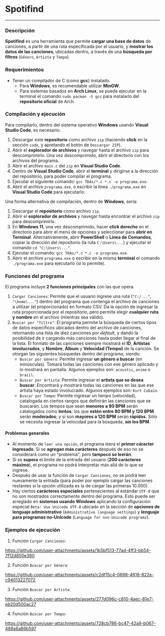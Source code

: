 # **Spotifind**
---
### Descripción
**Spotifind** es una herramienta que permite **cargar una base de datos** de canciones, a partir de una ruta especificada por el usuario, y **mostrar los datos de las canciones**, ubicadas dentro, a través de una **búsqueda por filtros** (`Género`, `Artista` y `Tempo`).

### Requerimientos
- Tener un compilador de C (como **gcc**) instalado.
    - Para **Windows**, es recomendable utilizar **MinGW**.
    - Para sistemas basados en **Arch Linux**, se puede ejecutar en la terminal el comando `sudo pacman -S gcc` para instalarlo del **repositorio oficial** de Arch.

### Compilación y ejecución
Para compilarlo, dentro del sistema operativo **Windows** usando **Visual Studio Code**, es necesario:
1. Descargar este **repositorio** como archivo `zip` (haciendo **click** en la sección `code`, y apretando el botón de `Descargar ZIP`).
2. Abrir el **explorador de archivos** y navegar hasta el archivo `zip` para descomprimirlo. Una vez descomprimido, abrir el directorio con los archivos del programa.
3. Abrir el archivo `main.c` del `zip` en **Visual Studio Code**.
4. Dentro de **Visual Studio Code**, abrir el **terminal** y dirigirse a la dirección del repositorio, para poder compilar el programa.
5. Ejecutar el siguiente comando: `gcc TDAs/*.c *.c -o programa.exe`.
6. Abrir el archivo `programa.exe`, o escribir la línea `./programa.exe` en **Visual Studio Code** para ejecutarlo.

Una forma alternativa de compilación, dentro de **Windows**, sería:
1. Descargar el **repositorio** como archivo `zip`.
2. Abrir el **explorador de archivos** y navegar hasta encontrar el archivo `zip` para descomprimirlo.
3. En **Windows 11**, una vez descomprimido, hacer **click derecho** en el directorio para abrir el menú de opciones y seleccionar para **abrir en Terminal**. Alternativamente, abrir **PowerShell** o **Línea de Comandos**, copiar la dirección del repositorio (la ruta `C:\Users\...`) y ejecutar el comando `cd "C:\Users\..."`.
4. Ejecutar el comando: `gcc TDAs/*.c *.c -o programa.exe`.
5. Abrir el archivo `programa.exe` o escribir en la misma **terminal** el comando `./programa.exe` para ejecutarlo (si lo permite).

### Funciones del programa
El programa incluye **2 funciones principales** con las que opera.
1. `Cargar Canciones`: Permite que el usuario ingrese una ruta (``"C:/..."``, ``"\home\..."``) dentro del programa que contenga el archivo de canciones a utilizar (el proporcionado) en formato CSV. Da la opción de ingresar la ruta proporcionada por el repositorio, pero permite elegir **cualquier ruta y nombre** en el archivo (mientras sea válido).
2. `Buscar por "filtro"`: El programa permite la búsqueda de ciertos tipos de datos específicos ubicados dentro del archivo de canciones, retornando una lista de diez canciones por *default*, y dando la posibilidad de ir cargando más canciones hasta poder llegar al final de la lista. El formato de las canciones siempre mostrará el **ID**, **Artistas involucrados**, y **Nombre**, **Álbum** y **Velocidad (Tempo)** de la canción. Se otorgan las siguientes búsquedas dentro del programa, siendo:
    - `Buscar por Género`: Permite ingresar **un género a buscar** (en minúsculas). Tomará todas las canciones con ese género aplicado y lo mostrará en pantalla. Algunos ejemplos son: `acoustic`, `anime` o `brazil`.
    - `Buscar por Artista`: Permite ingresar el **artista que se desea buscar**. Encontrará y mostrará todas las canciones en las que ese artista haya estado involucrado. Algunos ejemplos son: `Kurt Cobain`.
    - `Buscar por Tempo`: Permite ingresar un tempo (velocidad), catalogada en ciertos rangos que definirán las canciones que se buscarán. Los tempos que sean **menores a 80 BPM** serán catalogados como **lentos**; los que **estén entre 80 BPM y 120 BPM** serán **moderados**; y si son **mayores a 120 BPM** serán **rápidos**. Sólo se necesita ingresar la velocidad para la búsqueda, **sin los BPM**.

#### Problemas generales
- Al momento de `leer una opción`, el programa leerá el **primer cáracter ingresado**. Si se **agregan más carácteres** después de eso no se considerará como un "problema", pero **tampoco se leerán**.
- Si se **supera** el límite de la entrada del usuario (**200 carácteres máximo**), el programa no podrá interpretar más allá de lo que se ingrese.
- Después de usar la función de `Cargar Canciones`, no se podrá leer nuevamente la entrada (para poder por ejemplo cargar las canciones restantes si la opción utilizada es la de cargar las primeras 10.000).
- Hay ciertos **carácteres especiales** pertenecientes al estándar `UTF-8` que no son mostrados correctamente dentro del programa. Esto puede ser arreglado en **sistemas usando Windows** aplicando la configuración especial `Beta: Use Unicode UTF-8` ubicado en la sección de **opciones de lenguaje administrativo** (`Administrative language settings`) y **lenguaje para programas no-Unicode** (`Language for non-Unicode programs`).

### Ejemplos de ejecución

1. Función `Cargar Canciones`:

https://github.com/user-attachments/assets/1b5bf513-77ad-4ff3-bb54-7f12d850e360

2. Función `Buscar por Género`:

https://github.com/user-attachments/assets/c2df15c4-0698-4616-822e-c94013227072

3. Función `Buscar por Artista`:

https://github.com/user-attachments/assets/277d096c-c810-4aec-81e7-eb20d500ac27

4. Función `Buscar por Tempo`:

https://github.com/user-attachments/assets/728cb786-bc47-42a9-b067-488a6a86b597

